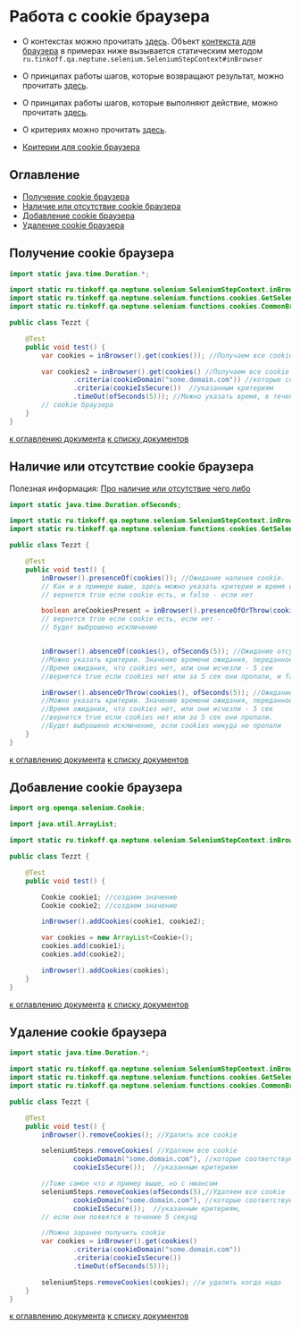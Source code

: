 # Работа с cookie браузера

- О контекстах можно прочитать [здесь](./../../../core.api/doc/rus/STEPS.MD#Контекст). 
  Объект [контекста для браузера](https://tinkoffcreditsystems.github.io/neptune/selenium/ru/tinkoff/qa/neptune/selenium/SeleniumStepContext.html)
  в примерах ниже вызывается статическим методом `ru.tinkoff.qa.neptune.selenium.SeleniumStepContext#inBrowser`

- О принципах работы шагов, которые возвращают результат, можно
прочитать [здесь](./../../../core.api/doc/rus/STEPS.MD#Шаги-которые-возвращают-результат).

- О принципах работы шагов, которые выполняют действие, можно
прочитать [здесь](./../../../core.api/doc/rus/STEPS.MD#Шаги-которые-выполняют-действие).

- О критериях можно прочитать [здесь](./../../../core.api/doc/rus/STEPS.MD#Критерии). 

- [Критерии для cookie браузера](https://tinkoffcreditsystems.github.io/neptune/selenium/ru/tinkoff/qa/neptune/selenium/functions/cookies/CommonBrowserCookieCriteria.html)

## Оглавление
- [Получение cookie браузера](#Получение-cookie-браузера)
- [Наличие или отсутствие cookie браузера](#Наличие-или-отсутствие-cookie-браузера)
- [Добавление cookie браузера](#Добавление-cookie-браузера)
- [Удаление cookie браузера](#Удаление-cookie-браузера)

## Получение cookie браузера

```java
import static java.time.Duration.*;

import static ru.tinkoff.qa.neptune.selenium.SeleniumStepContext.inBrowser;
import static ru.tinkoff.qa.neptune.selenium.functions.cookies.GetSeleniumCookieSupplier.cookies;
import static ru.tinkoff.qa.neptune.selenium.functions.cookies.CommonBrowserCookieCriteria.*;

public class Tezzt {

    @Test
    public void test() {
        var cookies = inBrowser().get(cookies()); //Получаем все cookie

        var cookies2 = inBrowser().get(cookies() //Получаем все cookie
                .criteria(cookieDomain("some.domain.com")) //которые соответствуют 
                .criteria(cookieIsSecure())  //указанным критериям
                .timeOut(ofSeconds(5))); //Можно указать время, в течение которого должны появится ожидаемые 
        // cookie браузера
    }
}
```
[к оглавлению документа](#Оглавление) [к списку документов](README.MD#Оглавление)

## Наличие или отсутствие cookie браузера

Полезная
информация: [Про наличие или отсутствие чего либо](./../../../core.api/doc/rus/STEPS.MD#Присутствие-и-отсутствие)

```java
import static java.time.Duration.ofSeconds;

import static ru.tinkoff.qa.neptune.selenium.SeleniumStepContext.inBrowser;
import static ru.tinkoff.qa.neptune.selenium.functions.cookies.GetSeleniumCookieSupplier.cookies;

public class Tezzt {

    @Test
    public void test() {
        inBrowser().presenceOf(cookies()); //Ожидание наличия cookie. 
        // Как и в примере выше, здесь можно указать критерии и время ожидания
        // вернется true если cookie есть, и false - если нет

        boolean areCookiesPresent = inBrowser().presenceOfOrThrow(cookies()); //Ожидание наличия cookie.
        // вернется true если cookie есть, если нет - 
        // будет выброшено исключение


        inBrowser().absenceOf(cookies(), ofSeconds(5)); //Ожидание отсутствия cookies. 
        //Можно указать критерии. Значение времени ожидания, переданное через .timeOut, игнорируется.
        //Время ожидания, что cookies нет, или они исчезли - 5 сек
        //вернется true если cookies нет или за 5 сек они пропали, и false - если они все еще здесь

        inBrowser().absenceOrThrow(cookies(), ofSeconds(5)); //Ожидание отсутствия cookies. 
        //Можно указать критерии. Значение времени ожидания, переданное через .timeOut, игнорируется.
        //Время ожидания, что cookies нет, или они исчезли - 5 сек
        //вернется true если cookies нет или за 5 сек они пропали.
        //Будет выброшено исключение, если cookies никуда не пропали
    }
}
```
[к оглавлению документа](#Оглавление) [к списку документов](README.MD#Оглавление)

## Добавление cookie браузера

```java
import org.openqa.selenium.Cookie;

import java.util.ArrayList;

import static ru.tinkoff.qa.neptune.selenium.SeleniumStepContext.inBrowser;

public class Tezzt {

    @Test
    public void test() {

        Cookie cookie1; //создаем значение
        Cookie cookie2; //создаем значение

        inBrowser().addCookies(cookie1, cookie2);

        var cookies = new ArrayList<Cookie>();
        cookies.add(cookie1);
        cookies.add(cookie2);

        inBrowser().addCookies(cookies);
    }
}
```
[к оглавлению документа](#Оглавление) [к списку документов](README.MD#Оглавление)

## Удаление cookie браузера

```java
import static java.time.Duration.*;

import static ru.tinkoff.qa.neptune.selenium.SeleniumStepContext.inBrowser;
import static ru.tinkoff.qa.neptune.selenium.functions.cookies.GetSeleniumCookieSupplier.cookies;
import static ru.tinkoff.qa.neptune.selenium.functions.cookies.CommonBrowserCookieCriteria.*;

public class Tezzt {

    @Test
    public void test() {
        inBrowser().removeCookies(); //Удалить все cookie

        seleniumSteps.removeCookies( //Удаляем все cookie
                cookieDomain("some.domain.com"), //которые соответствуют 
                cookieIsSecure());  //указанным критериям

        //Тоже самое что и пример выше, но с нюансом
        seleniumSteps.removeCookies(ofSeconds(5),//Удаляем все cookie
                cookieDomain("some.domain.com"), //которые соответствуют 
                cookieIsSecure());  //указанным критериям, 
        // если они появятся в течение 5 секунд

        //Можно заранее получить cookie
        var cookies = inBrowser().get(cookies() 
                .criteria(cookieDomain("some.domain.com")) 
                .criteria(cookieIsSecure()) 
                .timeOut(ofSeconds(5)));

        seleniumSteps.removeCookies(cookies); //и удалить когда надо
    }
}
```
[к оглавлению документа](#Оглавление) [к списку документов](README.MD#Оглавление)